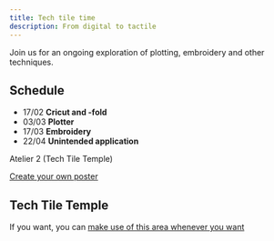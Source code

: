 ```yaml
---
title: Tech tile time
description: From digital to tactile
---
```


Join us for an ongoing exploration of plotting, embroidery and other techniques.

## Schedule

- 17/02 **Cricut and -fold**
- 03/03 **Plotter**
- 17/03 **Embroidery**
- 22/04 **Unintended application**

Atelier 2 (Tech Tile Temple)

[Create your own poster](/techtiletime/posters/ttt-2025-1.svg)

## Tech Tile Temple

If you want, you can [make use of this area whenever you want](./general/temple)
